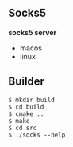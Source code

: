 ## Socks5

**socks5 server**

- macos
- linux

## Builder

```shell
$ mkdir build
$ cd build
$ cmake ..
$ make
$ cd src
$ ./socks --help
```
